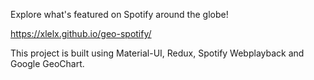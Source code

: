 Explore what's featured on Spotify around the globe! 

https://xlelx.github.io/geo-spotify/

This project is built using Material-UI, Redux, Spotify Webplayback and Google GeoChart.
